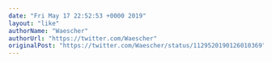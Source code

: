 ```yaml
---
date: "Fri May 17 22:52:53 +0000 2019"
layout: "like"
authorName: "Waescher"
authorUrl: "https://twitter.com/Waescher"
originalPost: "https://twitter.com/Waescher/status/1129520190126010369"
---
```

